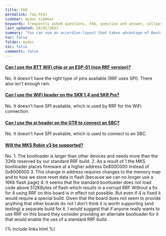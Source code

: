 ```yaml
---
title: FAQ
permalink: faq.html
sidebar: mydoc_sidebar
keywords: frequently asked questions, FAQ, question and answer, collapsible sections, expand, collapse
last_updated: 28/01/2023
summary: "You can use an accordion-layout that takes advantage of Bootstrap styling. This is useful for an FAQ page."
toc: false
folder: mydoc
toc: false
comments: false
---
```


<div class="panel-group" id="accordion">
                    <div class="panel panel-default">
                        <div class="panel-heading">
                            <h4 class="panel-title">
                                <a class="noCrossRef accordion-toggle" data-toggle="collapse" data-parent="#accordion" href="#collapseOne">Can I use the BTT WiFi chip or an ESP-01 (non RRF version)?</a>
                            </h4>
                        </div>
                        <div id="collapseOne" class="panel-collapse collapse noCrossRef">
                            <div class="panel-body">
                                No. It doesn't have the right type of pins available (RRF uses SPI). There also isn't enough ram.
                            </div>
                        </div>
                    </div>
                    <!-- /.panel -->
                    <div class="panel panel-default">
                        <div class="panel-heading">
                            <h4 class="panel-title">
                                <a class="noCrossRef accordion-toggle" data-toggle="collapse" data-parent="#accordion" href="#collapseTwo">Can I use the WiFi header on the SKR 1.4 and SKR Pro?</a>
                            </h4>
                        </div>
                        <div id="collapseTwo" class="panel-collapse collapse noCrossRef">
                            <div class="panel-body">
                                No. It doesn't have SPI available, which is used by RRF for the WiFi connection.
                            </div>
                        </div>
                    </div>
                    <!-- /.panel -->
                    <div class="panel panel-default">
                        <div class="panel-heading">
                            <h4 class="panel-title">
                                <a class="noCrossRef accordion-toggle" data-toggle="collapse" data-parent="#accordion" href="#collapseThree">Can I use the pi header on the GTR to connect an SBC?</a>
                            </h4>
                        </div>
                        <div id="collapseThree" class="panel-collapse collapse noCrossRef">
                            <div class="panel-body">
                                No. It doesn't have SPI available, which is used to connect to an SBC.
                            </div>
                        </div>
                    </div>
                    <!-- /.panel -->
                    <div class="panel panel-default">
                        <div class="panel-heading">
                            <h4 class="panel-title">
                                <a class="noCrossRef accordion-toggle" data-toggle="collapse" data-parent="#accordion" href="#collapseThree">Will the MKS Robin v3 be supported?</a>
                            </h4>
                        </div>
                        <div id="collapseThree" class="panel-collapse collapse noCrossRef">
                            <div class="panel-body"> 
                                No. 
                                1. The bootloader is larger than other devices and needs more than the 32Kb reserved by our standard RRF build.  
                                2. As a result of 1 the MKS bootloader places firmware at a higher address 0x800C000 instead of 0x8008000  
                                3. This change in address requires changes to the memory map and to how we store reset data in flash (because we can no longer use a 16Kb flash page)  
                                4. It seems that the standard bootloader does not load code above 512KBytes of flash which results in a corrupt RRF  
                                Without a fix for 4 using RRF on this board is in effect not possible. But even if 4 is fixed it would require a special build. Given that the board does not seem to provide anything that other boards do not I don't think it is worth supporting (and testing) a separate build for it. I would suggest that if anyone really wants to use RRF on this board they consider providing an alternate bootloader for it that would enable the use of a standard RRF build.  
                            </div>
                        </div>
                    </div>
                    <!-- /.panel -->
</div>
<!-- /.panel-group -->

{% include links.html %}
